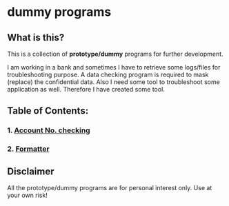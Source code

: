 # dummy programs

## What is this?
This is a collection of **prototype/dummy** programs for further development.

I am working in a bank and sometimes I have to retrieve some logs/files for troubleshooting purpose.
A data checking program is required to mask (replace) the confidential data.
Also I need some tool to troubleshoot some application as well.
Therefore I have created some tool.


## Table of Contents:
### 1. [Account No. checking](accno-checking-program)

### 2. [Formatter](formatter)

## Disclaimer
All the prototype/dummy programs are for personal interest only.
Use at your own risk!
